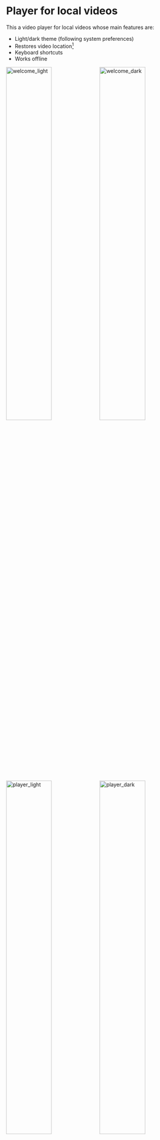 # Player for local videos
This a video player for local videos whose main features are:
* Light/dark theme (following system preferences)
* Restores video location[^note]
* Keyboard shortcuts
* Works offline

<div float="left">
	<img width="49.5%" alt="welcome_light" src="https://user-images.githubusercontent.com/50383865/165765909-c72741f4-2a99-40aa-b3c6-5a8e622c5e40.png">
	<img width="49.5%" alt="welcome_dark" src="https://user-images.githubusercontent.com/50383865/165765936-fbbebb27-6a37-4469-a44a-9b03ac261354.png">
</div>

<div float="left">
	<img width="49.5%" alt="player_light" src="https://user-images.githubusercontent.com/50383865/165766797-734916fd-f3e1-4a96-ac27-b2423431e158.png">
	<img width="49.5%" alt="player_dark" src="https://user-images.githubusercontent.com/50383865/165766804-6310aa0c-4a04-426d-b37b-f978b9187222.png">
</div>

## Usage
To use the extension, click on its tooltip icon or press `Ctrl+Shift+O`[^1].

To open a video, drag and drop it on the extension page. If another video is opened, the player will switch to that.

To toggle between time elapsed and time remaining, click on the video duration.

## Keyboard shortcuts
The following keyboard shortcuts are supported:
| Key | Action |
|:---:|---|
| `Space` | Toggle play/pause |
| `S` | Slow down by 0.1× |
| `D` | Speed up by 0.1× |
| `Z`<br>`Left arrow`<br>`Down arrow` | Rewind 15 seconds |
| `X`<br>`Right arrow`<br>`Up arrow` | Forward 15 seconds |
| `R` | Reset default speed |
| `A` | Set speed to 2× |
| `M` | Toggle mute |
| `C` | Toggle video zoom |
| `P` | Toggle PiP |
| `F`<br>`Enter` | Toggle Fullscreen |

[![Available in the Chrome Web Store](https://user-images.githubusercontent.com/50383865/166124241-0a01a0b4-855a-44be-8f24-b823bb1ed7bd.png)](https://chrome.google.com/webstore/detail/player-for-local-videos/jobmoeleihhccoboiljgojnjkejppiih)

[^note]: The mechanism is based on the file name, so the video location won't be restored if the video is renamed. The time is stored in `localStorage` and gets automatically deleted when a video ends.

[^1]: `Cmd+Shift+O` on macOS. Customizable under `chrome://extensions/shortcuts`
